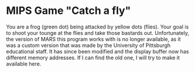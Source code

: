 # MIPS Game "Catch a fly"
You are a frog (green dot) being attacked by yellow dots (flies). Your goal is to shoot your tounge at the flies and take those bastards out. Unfortunately, the version of MARS this program works with is no longer available, as it was a custom version that was made by the University of Pittsburgh educational staff. It has since been modified and the display buffer now has different memory addresses. If I can find the old one, I will try to make it available here.
